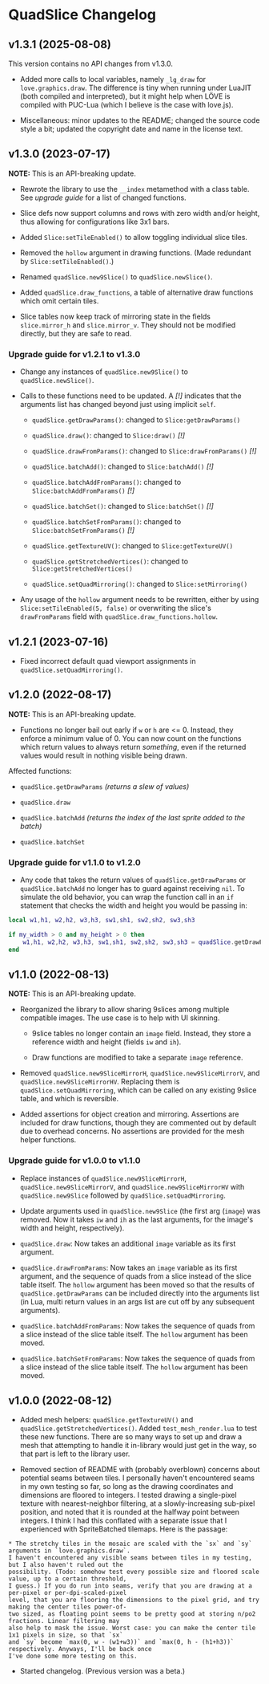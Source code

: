 # QuadSlice Changelog


## v1.3.1 (2025\-08\-08)

This version contains no API changes from v1.3.0.

* Added more calls to local variables, namely `_lg_draw` for `love.graphics.draw`. The difference is tiny when running under LuaJIT (both compiled and interpreted), but it might help when LÖVE is compiled with PUC-Lua (which I believe is the case with love.js).

* Miscellaneous: minor updates to the README; changed the source code style a bit; updated the copyright date and name in the license text.


## v1.3.0 (2023\-07\-17)

**NOTE:** This is an API-breaking update.

* Rewrote the library to use the `__index` metamethod with a class table. See *upgrade guide* for a list of changed functions.

* Slice defs now support columns and rows with zero width and/or height, thus allowing for configurations like 3x1 bars.

* Added `Slice:setTileEnabled()` to allow toggling individual slice tiles.

* Removed the `hollow` argument in drawing functions. (Made redundant by `Slice:setTileEnabled()`.)

* Renamed `quadSlice.new9Slice()` to `quadSlice.newSlice()`.

* Added `quadSlice.draw_functions`, a table of alternative draw functions which omit certain tiles.

* Slice tables now keep track of mirroring state in the fields `slice.mirror_h` and `slice.mirror_v`. They should not be modified directly, but they are safe to read.


### Upgrade guide for v1.2.1 to v1.3.0

* Change any instances of `quadSlice.new9Slice()` to `quadSlice.newSlice()`.

* Calls to these functions need to be updated. A *[!]* indicates that the arguments list has changed beyond just using implicit `self`.

  * `quadSlice.getDrawParams()`: changed to `Slice:getDrawParams()`

  * `quadSlice.draw()`: changed to `Slice:draw()` *[!]*

  * `quadSlice.drawFromParams()`: changed to `Slice:drawFromParams()` *[!]*

  * `quadSlice.batchAdd()`: changed to `Slice:batchAdd()` *[!]*

  * `quadSlice.batchAddFromParams()`: changed to `Slice:batchAddFromParams()` *[!]*

  * `quadSlice.batchSet()`: changed to `Slice:batchSet()` *[!]*

  * `quadSlice.batchSetFromParams()`: changed to `Slice:batchSetFromParams()` *[!]*

  * `quadSlice.getTextureUV()`: changed to `Slice:getTextureUV()`

  * `quadSlice.getStretchedVertices()`: changed to `Slice:getStretchedVertices()`

  * `quadSlice.setQuadMirroring()`: changed to `Slice:setMirroring()`

* Any usage of the `hollow` argument needs to be rewritten, either by using `Slice:setTileEnabled(5, false)` or overwriting the slice's `drawFromParams` field with `quadSlice.draw_functions.hollow`.


## v1.2.1 (2023\-07\-16)

* Fixed incorrect default quad viewport assignments in `quadSlice.setQuadMirroring()`.


## v1.2.0 (2022\-08\-17)

**NOTE:** This is an API-breaking update.

* Functions no longer bail out early if `w` or `h` are <= 0. Instead, they enforce a minimum value of 0. You can now count on the functions which return values to always return *something*, even if the returned values would result in nothing visible being drawn.

Affected functions:

  * `quadSlice.getDrawParams` *(returns a slew of values)*

  * `quadSlice.draw`

  * `quadSlice.batchAdd` *(returns the index of the last sprite added to the batch)*

  * `quadSlice.batchSet`


### Upgrade guide for v1.1.0 to v1.2.0

* Any code that takes the return values of `quadSlice.getDrawParams` or `quadSlice.batchAdd` no longer has to guard against receiving `nil`. To simulate the old behavior, you can wrap the function call in an `if` statement that checks the width and height you would be passing in:


```lua
local w1,h1, w2,h2, w3,h3, sw1,sh1, sw2,sh2, sw3,sh3

if my_width > 0 and my_height > 0 then
	w1,h1, w2,h2, w3,h3, sw1,sh1, sw2,sh2, sw3,sh3 = quadSlice.getDrawParams(my_slice, my_width, my_height)
end
```


## v1.1.0 (2022\-08\-13)

**NOTE:** This is an API-breaking update.

* Reorganized the library to allow sharing 9slices among multiple compatible images. The use case is to help with UI skinning.

  * 9slice tables no longer contain an `image` field. Instead, they store a reference width and height (fields `iw` and `ih`).

  * Draw functions are modified to take a separate `image` reference.

* Removed `quadSlice.new9SliceMirrorH`, `quadSlice.new9SliceMirrorV`, and `quadSlice.new9SliceMirrorHV`. Replacing them is `quadSlice.setQuadMirroring`, which can be called on any existing 9slice table, and which is reversible.

* Added assertions for object creation and mirroring. Assertions are included for draw functions, though they are commented out by default due to overhead concerns. No assertions are provided for the mesh helper functions.


### Upgrade guide for v1.0.0 to v1.1.0

* Replace instances of `quadSlice.new9SliceMirrorH`, `quadSlice.new9SliceMirrorV`, and `quadSlice.new9SliceMirrorHV` with `quadSlice.new9Slice` followed by `quadSlice.setQuadMirroring`.

* Update arguments used in `quadSlice.new9Slice` (the first arg (`image`) was removed. Now it takes `iw` and `ih` as the last arguments, for the image's width and height, respectively).

* `quadSlice.draw`: Now takes an additional `image` variable as its first argument.

* `quadSlice.drawFromParams`: Now takes an `image` variable as its first argument, and the sequence of quads from a slice instead of the slice table itself. The `hollow` argument has been moved so that the results of `quadSlice.getDrawParams` can be included directly into the arguments list (in Lua, multi return values in an args list are cut off by any subsequent arguments).

* `quadSlice.batchAddFromParams`: Now takes the sequence of quads from a slice instead of the slice table itself. The `hollow` argument has been moved.

* `quadSlice.batchSetFromParams`: Now takes the sequence of quads from a slice instead of the slice table itself. The `hollow` argument has been moved.


## v1.0.0 (2022\-08\-12)

* Added mesh helpers: `quadSlice.getTextureUV()` and `quadSlice.getStretchedVertices()`. Added `test_mesh_render.lua` to test these new functions. There are so many ways to set up and draw a mesh that attempting to handle it in-library would just get in the way, so that part is left to the library user.

* Removed section of README with (probably overblown) concerns about potential seams between tiles. I personally haven't encountered seams in my own testing so far, so long as the drawing coordinates and dimensions are floored to integers. I tested drawing a single-pixel texture with nearest-neighbor filtering, at a slowly-increasing sub-pixel position, and noted that it is rounded at the halfway point between integers. I think I had this conflated with a separate issue that I experienced with SpriteBatched tilemaps. Here is the passage:

```
* The stretchy tiles in the mosaic are scaled with the `sx` and `sy` arguments in `love.graphics.draw`.
I haven't encountered any visible seams between tiles in my testing, but I also haven't ruled out the
possibility. (Todo: somehow test every possible size and floored scale value, up to a certain threshold,
I guess.) If you do run into seams, verify that you are drawing at a per-pixel or per-dpi-scaled-pixel
level, that you are flooring the dimensions to the pixel grid, and try making the center tiles power-of-
two sized, as floating point seems to be pretty good at storing n/po2 fractions. Linear filtering may
also help to mask the issue. Worst case: you can make the center tile 1x1 pixels in size, so that `sx`
and `sy` become `max(0, w - (w1+w3))` and `max(0, h - (h1+h3))` respectively. Anyways, I'll be back once
I've done some more testing on this.
```

* Started changelog. (Previous version was a beta.)
